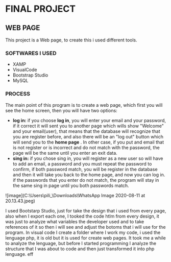 # FINAL PROJECT
## WEB PAGE

This project is a Web page, to create this i used different tools. 

### SOFTWARES I USED 
* XAMP
* VisualCode
* Bootstrap Studio
* MySQL

### PROCESS
The main point of this program is to create a web page, which first you will see the home screen, then you will have two options: 
* **log in:** if you choose **log in**, you will enter your email and your password, if it correct it will sent you to another page which wills show "Welcome" and your email(user), that means that the database will recognize that you are register before, and also there will be an "log out" button which will send you to the **home page** . In other case, if you put and email that is not register or is incorrect and do not match with the password, the page will be the same until you enter an exit data.
* **sing in:** if you chose sing in, you will register as a new user so will have to add an email, a password and you must repeat the password to confirm, if both password match, you will be register in the database and then it will take you back to the home page, and now you can log in. if the passwords that you enter do not match, the program will stay in the same sing in page until you both passwords match. 

![image](C:\Users\pili_\Downloads\WhatsApp Image 2020-08-11 at 20.13.43.jpeg)

I used Bootstarp Studio, just for take the design that i used from every page, also when I export each one, I tooked the code htlm from every design, it was just to analyze what variables the developer used and to take references of it so then i will see and adjust the botoms that i will use for the program.
In visual code I create a folder where I work my code, i used the lenguage php, it is old but it is used for create web pages. It took me a while to analyze the lenguage, but before I started programming I analyze the structure that I was about to code and then just transformed it into php lenguage.
eff
